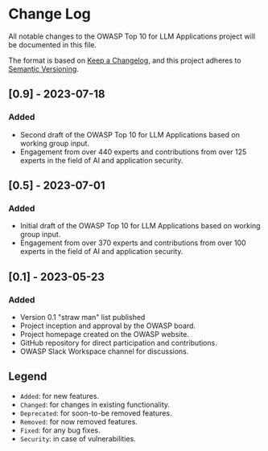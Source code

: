 # Change Log

All notable changes to the OWASP Top 10 for LLM Applications project will be documented in this file.

The format is based on [Keep a Changelog](https://keepachangelog.com/en/1.0.0/), and this project adheres to [Semantic Versioning](https://semver.org/spec/v2.0.0.html).

## [0.9] - 2023-07-18

### Added
- Second draft of the OWASP Top 10 for LLM Applications based on working group input.
- Engagement from over 440 experts and contributions from over 125 experts in the field of AI and application security.

## [0.5] - 2023-07-01

### Added
- Initial draft of the OWASP Top 10 for LLM Applications based on working group input.
- Engagement from over 370 experts and contributions from over 100 experts in the field of AI and application security.

## [0.1] - 2023-05-23

### Added
- Version 0.1 "straw man" list published
- Project inception and approval by the OWASP board.
- Project homepage created on the OWASP website.
- GitHub repository for direct participation and contributions.
- OWASP Slack Workspace channel for discussions.

## Legend

- `Added`: for new features.
- `Changed`: for changes in existing functionality.
- `Deprecated`: for soon-to-be removed features.
- `Removed`: for now removed features.
- `Fixed`: for any bug fixes.
- `Security`: in case of vulnerabilities.
```

